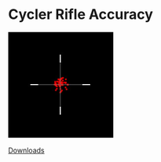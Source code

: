# Cycler Rifle Accuracy

<img src="Cycler_Accuracy.jpg" alt="Cycler Accuracy">

[Downloads](https://github.com/Nikolai-Borbe/Cycler-Rifle-Accuracy/releases/tag/v1.0.1)
